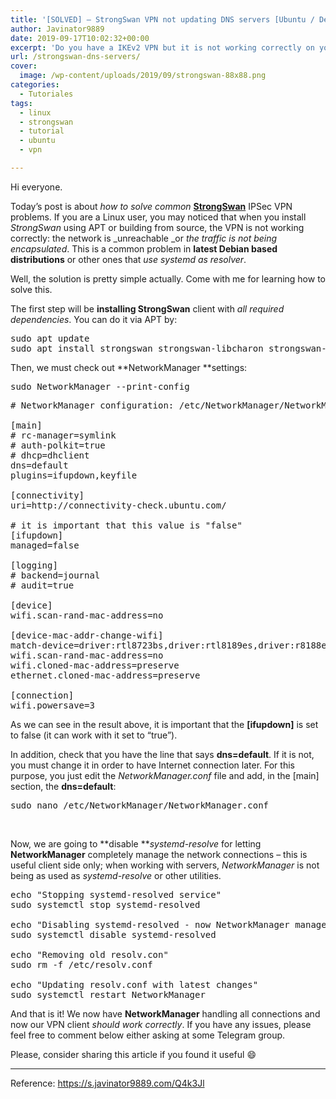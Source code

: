```yaml
---
title: '[SOLVED] – StrongSwan VPN not updating DNS servers [Ubuntu / Debian / systemd distros]'
author: Javinator9889
date: 2019-09-17T10:02:32+00:00
excerpt: 'Do you have a IKEv2 VPN but it is not working correctly on your Linux machine? Learn how to make StrongSwan updating DNS servers on Ubuntu & more'
url: /strongswan-dns-servers/
cover:
  image: /wp-content/uploads/2019/09/strongswan-88x88.png
categories:
  - Tutoriales
tags:
  - linux
  - strongswan
  - tutorial
  - ubuntu
  - vpn

---
```

Hi everyone.

Today&#8217;s post is about _how to solve common_ [**StrongSwan**][1] IPSec VPN problems. If you are a Linux user, you may noticed that when you install _StrongSwan_ using APT or building from source, the VPN is not working correctly: the network is _unreachable _or _the traffic is not being encapsulated_. This is a common problem in **latest Debian based distributions** or other ones that _use systemd as resolver_.

Well, the solution is pretty simple actually. Come with me for learning how to solve this.

<!--more-->

The first step will be **installing StrongSwan** client with _all required dependencies_. You can do it via APT by:

<pre class="brush: bash; title: ; notranslate" title="">sudo apt update
sudo apt install strongswan strongswan-libcharon strongswan-starter strongswan-nm strongswan-charon strongswan-swanctl strongswan-pki libcharon-standard-plugins libcharon-extra-plugins --install-recommends
</pre>

Then, we must check out **NetworkManager **settings:

<pre class="brush: bash; title: ; notranslate" title="">sudo NetworkManager --print-config
</pre>

<pre class="brush: bash; gutter: false; title: ; notranslate" title=""># NetworkManager configuration: /etc/NetworkManager/NetworkManager.conf 

[main]
# rc-manager=symlink
# auth-polkit=true
# dhcp=dhclient
dns=default
plugins=ifupdown,keyfile

[connectivity]
uri=http://connectivity-check.ubuntu.com/

# it is important that this value is "false"
[ifupdown]
managed=false

[logging]
# backend=journal
# audit=true

[device]
wifi.scan-rand-mac-address=no

[device-mac-addr-change-wifi]
match-device=driver:rtl8723bs,driver:rtl8189es,driver:r8188eu,driver:8188eu,driver:eagle_sdio,driver:wl
wifi.scan-rand-mac-address=no
wifi.cloned-mac-address=preserve
ethernet.cloned-mac-address=preserve

[connection]
wifi.powersave=3
</pre>

As we can see in the result above, it is important that the **[ifupdown]** is set to false (it can work with it set to &#8220;true&#8221;).

In addition, check that you have the line that says **dns=default**. If it is not, you must change it in order to have Internet connection later. For this purpose, you just edit the _NetworkManager.conf_ file and add, in the [main] section, the **dns=default**:

<pre class="brush: bash; title: ; notranslate" title="">sudo nano /etc/NetworkManager/NetworkManager.conf
</pre>

&nbsp;

Now, we are going to **disable **_systemd-resolve_ for letting **NetworkManager** completely manage the network connections &#8211; this is useful client side only; when working with servers, _NetworkManager_ is not being as used as _systemd-resolve_ or other utilities.

<pre class="brush: bash; title: ; notranslate" title="">echo "Stopping systemd-resolved service"
sudo systemctl stop systemd-resolved

echo "Disabling systemd-resolved - now NetworkManager manages the connections"
sudo systemctl disable systemd-resolved

echo "Removing old resolv.con"
sudo rm -f /etc/resolv.conf

echo "Updating resolv.conf with latest changes"
sudo systemctl restart NetworkManager
</pre>

And that is it! We now have **NetworkManager** handling all connections and now our VPN client _should work correctly_. If you have any issues, please feel free to comment below either asking at some Telegram group.

Please, consider sharing this article if you found it useful 😄

* * *

Reference: <https://s.javinator9889.com/Q4k3Jl>

 [1]: https://www.strongswan.org/